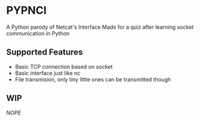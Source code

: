 # PYPNCI

A Python parody of Netcat's Interface
Made for a quiz after learning socket communication in Python

## Supported Features
- Basic TCP connection based on socket
- Basic interface just like nc
- File transmision, only tiny little ones can be transmitted though

## WIP
*NOPE*